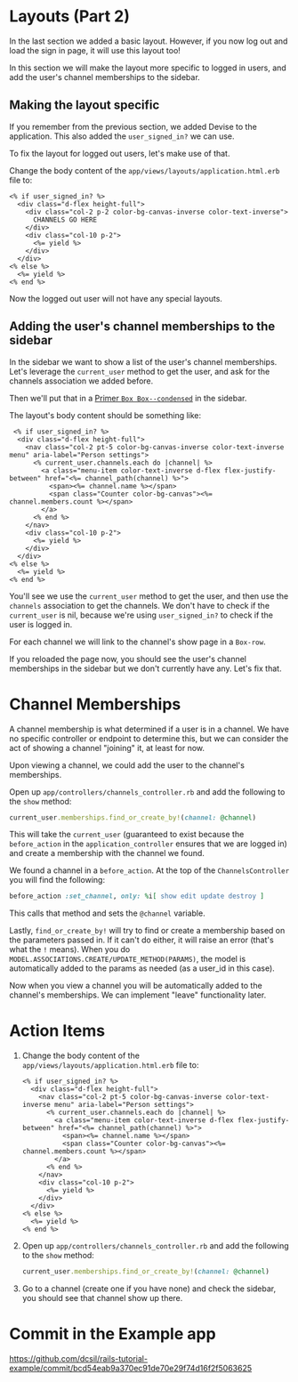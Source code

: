 # Layouts (Part 2)

In the last section we added a basic layout. However, if you now log out and load the sign in page, it will use this layout too!

In this section we will make the layout more specific to logged in users, and add the user's channel memberships to the sidebar.

## Making the layout specific

If you remember from the previous section, we added Devise to the application. This also added the `user_signed_in?` we can use.

To fix the layout for logged out users, let's make use of that.

Change the body content of the `app/views/layouts/application.html.erb` file to:
```erb
<% if user_signed_in? %>
  <div class="d-flex height-full">
    <div class="col-2 p-2 color-bg-canvas-inverse color-text-inverse">
      CHANNELS GO HERE
    </div>
    <div class="col-10 p-2">
      <%= yield %>
    </div>
  </div>
<% else %>
  <%= yield %>
<% end %>
```

Now the logged out user will not have any special layouts.

## Adding the user's channel memberships to the sidebar

In the sidebar we want to show a list of the user's channel memberships. Let's leverage the `current_user` method to get the user, and ask for the channels association we added before.

Then we'll put that in a [Primer `Box Box--condensed`](https://primer.style/css/components/box#box-padding-density) in the sidebar.

The layout's body content should be something like:
```erb
 <% if user_signed_in? %>
  <div class="d-flex height-full">
    <nav class="col-2 pt-5 color-bg-canvas-inverse color-text-inverse menu" aria-label="Person settings">
      <% current_user.channels.each do |channel| %>
        <a class="menu-item color-text-inverse d-flex flex-justify-between" href="<%= channel_path(channel) %>">
          <span><%= channel.name %></span>
          <span class="Counter color-bg-canvas"><%= channel.members.count %></span>
        </a>
      <% end %>
    </nav>
    <div class="col-10 p-2">
      <%= yield %>
    </div>
  </div>
<% else %>
  <%= yield %>
<% end %>
```

You'll see we use the `current_user` method to get the user, and then use the `channels` association to get the channels. We don't have to check if the `current_user` is nil, because we're using `user_signed_in?` to check if the user is logged in.

For each channel we will link to the channel's show page in a `Box-row`.

If you reloaded the page now, you should see the user's channel memberships in the sidebar but we don't currently have any. Let's fix that.

# Channel Memberships

A channel membership is what determined if a user is in a channel. We have no specific controller or endpoint to determine this, but we can consider the act of showing a channel "joining" it, at least for now.

Upon viewing a channel, we could add the user to the channel's memberships.

Open up `app/controllers/channels_controller.rb` and add the following to the `show` method:

```ruby
current_user.memberships.find_or_create_by!(channel: @channel)
```

This will take the `current_user` (guaranteed to exist because the `before_action` in the `application_controller` ensures that we are logged in) and create a membership with the channel we found.

We found a channel in a `before_action`. At the top of the `ChannelsController` you will find the following:
```ruby
before_action :set_channel, only: %i[ show edit update destroy ]
```

This calls that method and sets the `@channel` variable.

Lastly, `find_or_create_by!` will try to find or create a membership based on the parameters passed in. If it can't do either, it will raise an error (that's what the `!` means). When you do `MODEL.ASSOCIATIONS.CREATE/UPDATE_METHOD(PARAMS)`, the model is automatically added to the params as needed (as a user_id in this case).

Now when you view a channel you will be automatically added to the channel's memberships. We can implement "leave" functionality later.

# Action Items

1. Change the body content of the `app/views/layouts/application.html.erb` file to:
    ```erb
    <% if user_signed_in? %>
      <div class="d-flex height-full">
        <nav class="col-2 pt-5 color-bg-canvas-inverse color-text-inverse menu" aria-label="Person settings">
          <% current_user.channels.each do |channel| %>
            <a class="menu-item color-text-inverse d-flex flex-justify-between" href="<%= channel_path(channel) %>">
              <span><%= channel.name %></span>
              <span class="Counter color-bg-canvas"><%= channel.members.count %></span>
            </a>
          <% end %>
        </nav>
        <div class="col-10 p-2">
          <%= yield %>
        </div>
      </div>
    <% else %>
      <%= yield %>
    <% end %>
    ```
2. Open up `app/controllers/channels_controller.rb` and add the following to the `show` method:

    ```ruby
    current_user.memberships.find_or_create_by!(channel: @channel)
    ```
3. Go to a channel (create one if you have none) and check the sidebar, you should see that channel show up there.

# Commit in the Example app

https://github.com/dcsil/rails-tutorial-example/commit/bcd54eab9a370ec91de70e29f74d16f2f5063625

